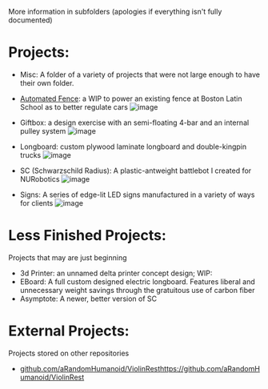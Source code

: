 More information in subfolders (apologies if everything isn't fully documented)

# Projects: 
  
- Misc: A folder of a variety of projects that were not large enough to have their own folder.

- [Automated Fence](https://github.com/aRandomHumanoid/CAD/tree/main/Projects/fence): a WIP to power an existing fence at Boston Latin School as to better regulate cars
  ![image](https://github.com/user-attachments/assets/9a8e91dd-3639-48a4-99fb-368e40ff79e5)


- Giftbox: a design exercise with an semi-floating 4-bar and an internal pulley system
  ![image](https://github.com/aRandomHumanoid/CAD/assets/51519362/33dd6d7e-90d4-44e1-b0bc-6a79cef57d32)


- Longboard: custom plywood laminate longboard and double-kingpin trucks
  ![image](https://github.com/aRandomHumanoid/CAD/assets/51519362/54ffbf5e-3a77-4e04-9438-4fe8e92382c4)


- SC (Schwarzschild Radius): A plastic-antweight battlebot I created for NURobotics 
  ![image](https://github.com/aRandomHumanoid/CAD/assets/51519362/6624c545-8954-4b41-81c6-bc0a0f522ebd)

- Signs: A series of edge-lit LED signs manufactured in a variety of ways for clients
  ![image](https://github.com/user-attachments/assets/8a28edcf-fd61-4b19-9b06-b6f6e9df5ec5)

# Less Finished Projects: 
Projects that may are just beginning

- 3d Printer: an unnamed delta printer concept design; WIP:
- EBoard: A full custom designed electric longboard. Features liberal and unnecessary weight savings through the gratuitous use of carbon fiber
- Asymptote: A newer, better version of SC


# External Projects: 
Projects stored on other repositories

- [github.com/aRandomHumanoid/ViolinRest](https://github.com/aRandomHumanoid/ViolinRest)https://github.com/aRandomHumanoid/ViolinRest
